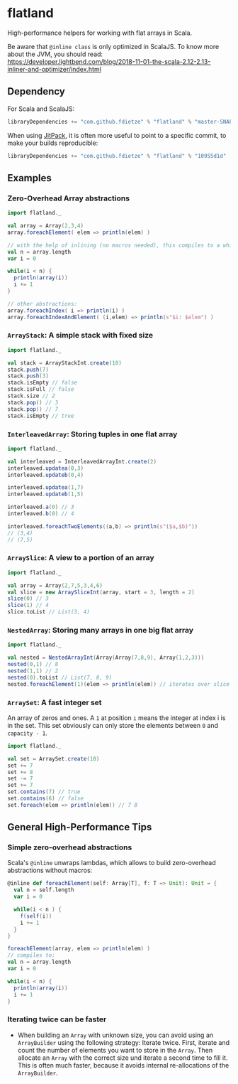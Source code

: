 # flatland

High-performance helpers for working with flat arrays in Scala.

Be aware that `@inline class` is only optimized in ScalaJS.
To know more about the JVM, you should read: https://developer.lightbend.com/blog/2018-11-01-the-scala-2.12-2.13-inliner-and-optimizer/index.html

## Dependency

For Scala and ScalaJS:
```scala
libraryDependencies += "com.github.fdietze" % "flatland" % "master-SNAPSHOT"
```

When using [JitPack](https://jitpack.io), it is often more useful to point to a specific commit, to make your builds reproducible:

```scala
libraryDependencies += "com.github.fdietze" % "flatland" % "10955d1d"
```

## Examples

### Zero-Overhead Array abstractions

```scala
import flatland._

val array = Array(2,3,4)
array.foreachElement( elem => println(elem) )

// with the help of inlining (no macros needed), this compiles to a while loop:
val n = array.length
var i = 0

while(i < n) {
  println(array(i))
  i += 1
}

// other abstractions:
array.foreachIndex( i => println(i) )
array.foreachIndexAndElement( (i,elem) => println(s"$i: $elem") )
```

### `ArrayStack`: A simple stack with fixed size

```scala
import flatland._

val stack = ArrayStackInt.create(10)
stack.push(7)
stack.push(3)
stack.isEmpty // false
stack.isFull // false
stack.size // 2
stack.pop() // 3
stack.pop() // 7
stack.isEmpty // true
```

### `InterleavedArray`: Storing tuples in one flat array

```scala
import flatland._

val interleaved = InterleavedArrayInt.create(2)
interleaved.updatea(0,3)
interleaved.updateb(0,4)

interleaved.updatea(1,7)
interleaved.updateb(1,5)

interleaved.a(0) // 3
interleaved.b(0) // 4

interleaved.foreachTwoElements((a,b) => println(s"($a,$b)"))
// (3,4)
// (7,5)
```

### `ArraySlice`: A view to a portion of an array

```scala
import flatland._

val array = Array(2,7,5,3,4,6)
val slice = new ArraySliceInt(array, start = 3, length = 2)
slice(0) // 3
slice(1) // 4
slice.toList // List(3, 4)
```

### `NestedArray`: Storing many arrays in one big flat array
```scala
import flatland._

val nested = NestedArrayInt(Array(Array(7,8,9), Array(1,2,3)))
nested(0,1) // 8
nested(1,1) // 2
nested(0).toList // List(7, 8, 9)
nested.foreachElement(1)(elem => println(elem)) // iterates over slice 1 without any additional allocation
```


### `ArraySet`: A fast integer set
An array of zeros and ones. A `1` at position `i` means the integer at index i is in the set.
This set obviously can only store the elements between `0` and `capacity - 1`.

```scala
import flatland._

val set = ArraySet.create(10)
set += 7
set += 8
set -= 7
set += 7
set.contains(7) // true
set.contains(6) // false
set.foreach(elem => println(elem)) // 7 8
```

## General High-Performance Tips
### Simple zero-overhead abstractions

Scala's `@inline` unwraps lambdas, which allows to build zero-overhead abstractions without macros:
```scala
@inline def foreachElement(self: Array[T], f: T => Unit): Unit = {
  val n = self.length
  var i = 0

  while(i < n ) {
    f(self(i))
    i += 1
  }
}
```

```scala
foreachElement(array, elem => println(elem) )
// compiles to:
val n = array.length
var i = 0

while(i < n) {
  println(array(i))
  i += 1
}
```

### Iterating twice can be faster
* When building an `Array` with unknown size, you can avoid using an `ArrayBuilder` using the following strategy: Iterate twice. First, iterate and count the number of elements you want to store in the `Array`. Then allocate an `Array` with the correct size und iterate a second time to fill it. This is often much faster, because it avoids internal re-allocations of the `ArrayBuilder`.
